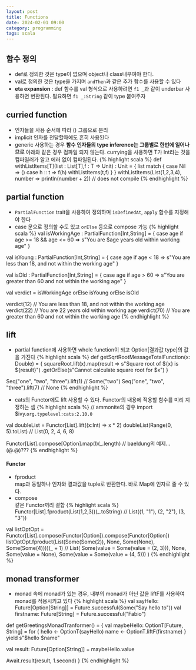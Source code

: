 ```yaml
---
layout: post
title: Functions
date: 2024-02-01 09:00
category: programming
tags: scala
---
```


## 함수 정의
* def로 정의한 것은 type이 없으며 object나 class내부여야 한다. 
* val로 정의한 것은 type을 가지며 `andThen`과 같은 추가 함수를 사용할 수 있다
* **eta expansion** : def 함수를 val 형식으로 사용하려면 `f1 _`과 같이 underbar 사용하면 변환된다. 필요하면 `f1 _:String` 같이 type 붙여주자

## curried function
* 인자들을 사용 순서에 따라 () 그룹으로 분리
* implicit 인자를 전달할때에도 흔히 사용된다
* generic 사용하는 경우 **함수 인자들의 type inference는 그룹별로 한번에 일어나므로** 아래와 같은 경우 컴파일 되지 않는다. currying을 사용하면 T가 Int라는 것을 컴파일러가 알고 에러 없이 컴파일된다.
{% highlight scala %}
def withListItems[T](list : List[T],f : T => Unit) : Unit = {
   list match { 
     case Nil => () 
     case h :: t => 
       f(h)
       withListItems(t,f) 
   } 
 } 
withListItems(List(1,2,3,4), number => println(number + 2)) // does not compile
{% endhighlight %}

## partial function
* `PartialFunction` trait을 사용하여 정의하며 `isDefinedAt`, `apply` 함수를 지정해야 한다
* case 문으로 정의할 수도 있고 `orElse` 등으로 compose 가능
{% highlight scala %}
val isWorkingAge : PartialFunction[Int,String] = {
  case age if age >= 18 && age <= 60 => s"You are $age years old within working age"
}

val isYoung : PartialFunction[Int,String] = {
  case age if age < 18 => s"You are less than 18, and not within the working age"
}

val isOld : PartialFunction[Int,String] = {
  case age if age > 60 => s"You are greater than 60 and not within the working age"
}

val verdict = isWorkingAge orElse isYoung orElse isOld

verdict(12) // You are less than 18, and not within the working age
verdict(22) // You are 22 years old within working age
verdict(70) // You are greater than 60 and not within the working age
{% endhighlight %}

## lift
* partial function에 사용하면 whole function이 되고 Option[결과값 type]의 값을 가진다
{% highlight scala %}
def getSqrtRootMessageTotalFunction(x: Double) = {
  squareRoot.lift(x).map(result => s"Square root of ${x} is ${result}")
    .getOrElse(s"Cannot calculate square root for $x")
}

Seq("one", "two", "three").lift(1) // Some("two")
Seq("one", "two", "three").lift(7) // None
{% endhighlight %}
* cats의 Functor에도 lift 사용할 수 있다. Functor의 내용에 적용할 함수를 미리 지정하는 셈
{% highlight scala %}
// ammonite의 경우
import $ivy.`org.typelevel:cats:2.10.0`

val doubleList = Functor[List].lift((x:Int) => x * 2)
doubleList(Range(0, 5).toList)  // List(0, 2, 4, 6, 8)

Functor[List].compose[Option].map(l)(_.length)   // baeldung의 예제... (@.@)???
{% endhighlight %}

#### Functor
* fproduct  
  map과 동일하나 인자와 결과값을 tuple로 반환한다. 바로 Map에 인자로 줄 수 있다.
* compose  
  같은 Functor끼리 결합
{% highlight scala %}
Functor[List].fproduct(List(1,2,3))(_.toString) // List((1, "1"), (2, "2"), (3, "3"))

val listOptOpt = Functor[List].compose(Functor[Option]).compose(Functor[Option])
listOptOpt.fproduct(List(Some(Some(2)), None, Some(None), Some(Some(4))))(_ + 1) 
// List(
  Some(value = Some(value = (2, 3))),
  None,
  Some(value = None),
  Some(value = Some(value = (4, 5)))
)
{% endhighlight %}

## monad transformer
* monad 속에 monad가 있는 경우, 내부의 monad가 아닌 값을 liftF를 사용하여 monad를 적용시키고 있다
{% highlight scala %}
val sayHello: Future[Option[String]] = Future.successful(Some("Say hello to"))
val firstname: Future[String] = Future.successful("Fabio")

def getGreetingsMonadTranformer() = {
  val maybeHello: OptionT[Future, String] = for {
    hello <- OptionT(sayHello)
    name  <- OptionT.liftF(firstname)
  } yield s"$hello $name"

  val result: Future[Option[String]] = maybeHello.value

  Await.result(result, 1.second)
}
{% endhighlight %}
